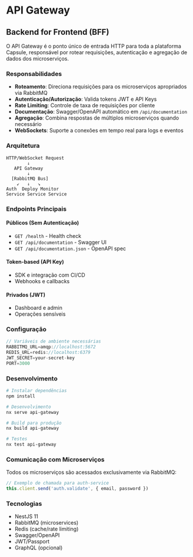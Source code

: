 # API Gateway

## Backend for Frontend (BFF)

O API Gateway é o ponto único de entrada HTTP para toda a plataforma Capsule, responsável por rotear requisições, autenticação e agregação de dados dos microserviços.

### Responsabilidades

- **Roteamento**: Direciona requisições para os microserviços apropriados via RabbitMQ
- **Autenticação/Autorização**: Valida tokens JWT e API Keys
- **Rate Limiting**: Controle de taxa de requisições por cliente
- **Documentação**: Swagger/OpenAPI automático em `/api/documentation`
- **Agregação**: Combina respostas de múltiplos microserviços quando necessário
- **WebSockets**: Suporte a conexões em tempo real para logs e eventos

### Arquitetura

```
HTTP/WebSocket Request
        ↓
   API Gateway
        ↓
  [RabbitMQ Bus]
    ↙   ↓   ↘
Auth  Deploy Monitor
Service Service Service
```

### Endpoints Principais

#### Públicos (Sem Autenticação)
- `GET /health` - Health check
- `GET /api/documentation` - Swagger UI
- `GET /api/documentation.json` - OpenAPI spec

#### Token-based (API Key)
- SDK e integração com CI/CD
- Webhooks e callbacks

#### Privados (JWT)
- Dashboard e admin
- Operações sensíveis

### Configuração

```typescript
// Variáveis de ambiente necessárias
RABBITMQ_URL=amqp://localhost:5672
REDIS_URL=redis://localhost:6379
JWT_SECRET=your-secret-key
PORT=3000
```

### Desenvolvimento

```bash
# Instalar dependências
npm install

# Desenvolvimento
nx serve api-gateway

# Build para produção
nx build api-gateway

# Testes
nx test api-gateway
```

### Comunicação com Microserviços

Todos os microserviços são acessados exclusivamente via RabbitMQ:

```typescript
// Exemplo de chamada para auth-service
this.client.send('auth.validate', { email, password })
```

### Tecnologias

- NestJS 11
- RabbitMQ (microservices)
- Redis (cache/rate limiting)
- Swagger/OpenAPI
- JWT/Passport
- GraphQL (opcional)